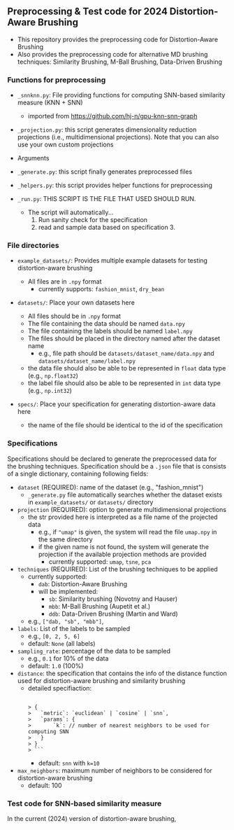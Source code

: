 ## Preprocessing & Test code for 2024 Distortion-Aware Brushing

- This repository provides the preprocessing code for Distortion-Aware Brushing
- Also provides the preprocessing code for alternative MD brushing techniques: Similarity Brushing, M-Ball Brushing, Data-Driven Brushing


### Functions for preprocessing

- `_snnknn.py`: File providing functions for computing SNN-based similarity measure (KNN + SNN)
  - imported from https://github.com/hj-n/gpu-knn-snn-graph

- `_projection.py`: this script generates dimensionality reduction projections (i.e., multidimensional projections). Note that you can also use your own custom projections
- Arguments

- `_generate.py`: this script finally generates preprocessed files

- `_helpers.py`: this script provides helper functions for preprocessing

- `_run.py`: THIS SCRIPT IS THE FILE THAT USED SHOULD RUN.
  - The script will automatically...
	  1. Run sanity check for the specification
	  2. read and sample data based on specification
		3. 


### File directories

- `example_datasets/`: Provides multiple example datasets for testing distortion-aware brushing
  - All files are in `.npy` format
	- currently supports: `fashion_mnist`, `dry_bean`

- `datasets/`: Place your own datasets here
	- All files should be in `.npy` format
	- The file containing the data should be named `data.npy`
	- The file containing the labels should be named `label.npy`
	- The files should be placed in the directory named after the dataset name
	  - e.g., file path should be `datasets/dataset_name/data.npy` and `datasets/dataset_name/label.npy`
	- the data file should also be able to be represented in `float` data type (e.g., `np.float32`)
	- the label file should also be able to be represented in `int` data type (e.g., `np.int32`)

- `specs/`: Place your specification for generating distortion-aware data here
  - the name of the file should be identical to the id of the specification

### Specifications

Specifications should be declared to generate the preprocessed data for the brushing techniques.  Specification should be a `.json` file that is consists of a single dictionary, containing following fields:

- `dataset` (REQUIRED): name of the dataset (e.g., "fashion_mnist")
  - `_generate.py` file automatically searches whether the dataset exists in `example_datasets/` or `datasets/` directory
- `projection` (REQUIRED): option to generate multidimensional projections
  - the str provided here is interpreted as a file name of the projected data
	- e.g., if `"umap"` is given, the system will read the file `umap.npy` in the same directory
	- if the given name is not found, the system will generate the projection if the available projection methods are provided
	  - currently supported: `umap`, `tsne`, `pca`
- `techniques` (REQUIRED): List of the brushing techniques to be applied
  - currently supported:
	  - `dab`: Distortion-Aware Brushing
	- will be implemented:
		- `sb`: Similarity brushing (Novotny and Hauser)
		- `mbb`: M-Ball Brushing (Aupetit et al.)
		- `ddb`: Data-Driven Brushing (Martin and Ward)
  - e.g., `["dab, "sb", "mbb"]`,
- `labels`: List of the labels to be sampled
	- e.g., `[0, 2, 5, 6]`
	- default: `None` (all labels)
- `sampling_rate`: percentage of the data to be sampled
	- e.g., `0.1` for 10% of the data
	- default: `1.0` (100%)
- `distance`: the specification that contains the info of the distance function used for distortion-aware brushing and similarity brushing
  - detailed specifiaction: 
    > ```json
		> {
		> 	`metric`: `euclidean` | `cosine` | `snn`,
		> 	`params`: {
		> 		`k`: // number of nearest neighbors to be used for computing SNN
		>   }
		> }
		> ```
	- default: `snn` with `k=10`
- `max_neighbors`: maximum number of neighbors to be considered for distortion-aware brushing
	- default: 100 
		



### Test code for SNN-based similarity measure

In the current (2024) version of distortion-aware brushing,